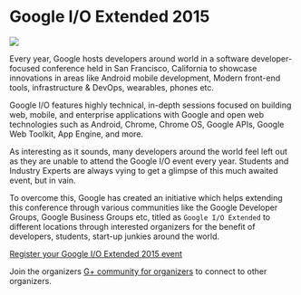 # Google I/O Extended 2015

![](https://events.google.com/io2015/images/io15-color.png)

Every year, Google hosts developers around world in a software developer-focused conference held in San Francisco, California to showcase innovations in areas like Android mobile development, Modern front-end tools, infrastructure & DevOps, wearables, phones etc. 

Google I/O features highly technical, in-depth sessions focused on building web, mobile, and enterprise applications with Google and open web technologies such as Android, Chrome, Chrome OS, Google APIs, Google Web Toolkit, App Engine, and more.

As interesting as it sounds, many developers around the world feel left out as they are unable to attend the Google I/O event every year. Students and Industry Experts are always vying to get a glimpse of this much awaited event, but in vain.

To overcome this, Google has created an initiative which helps extending this conference through various communities like the Google Developer Groups, Google Business Groups etc, titled as `Google I/O Extended` to different locations through interested organizers for the benefit of developers, students, start-up junkies around the world.

[Register your Google I/O Extended 2015 event](https://events.google.com/io2015/form)

Join the organizers [G+ community for organizers](https://plus.google.com/communities/117237720017114370989) to connect to other organizers.







